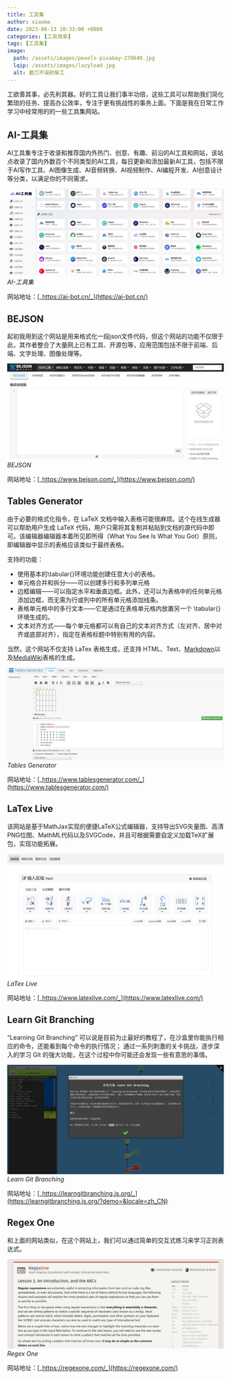 ```yaml
---
title: 工具集
author: xiaoma
date: 2023-06-13 10:33:00 +0800
categories: [工具效率]
tags: [工具集]
image:
  path: /assets/images/pexels-pixabay-270640.jpg
  lqip: /assets/images/lazyload.jpg
  alt: 磨刀不误砍柴工
---
```


工欲善其事，必先利其器。好的工具让我们事半功倍，这些工具可以帮助我们简化繁琐的任务、提高办公效率，专注于更有挑战性的事务上面。下面是我在日常工作学习中经常用的的一些工具集网站。

## AI-工具集

AI工具集专注于收录和推荐国内外热门、创意、有趣、前沿的AI工具和网站，该站点收录了国内外数百个不同类型的AI工具，每日更新和添加最新AI工具，包括不限于AI写作工具、AI图像生成、AI音频转换、AI视频制作、AI编程开发、AI创意设计等分类，以满足你的不同需求。

![AI-工具集](/assets/images/ai-set.jpg)
_AI-工具集_

网站地址：[_https://ai-bot.cn/_](https://ai-bot.cn/)

## BEJSON

起初我用到这个网站是用来格式化一段json文件代码，但这个网站的功能不仅限于此，其作者整合了大量网上已有工具、开源包等，应用范围包括不限于前端、后端、文字处理、图像处理等。

![BEJSON](/assets/images/bejson.jpg)
_BEJSON_

网站地址：[_https://www.bejson.com/_](https://www.bejson.com/)

## Tables Generator

由于必要的格式化指令，在 LaTeX 文档中输入表格可能很麻烦。这个在线生成器可以帮助用户生成 LaTeX 代码，用户只需将其复制并粘贴到文档的源代码中即可。该编辑器编辑器本着所见即所得（What You See Is What You Got）原则，即编辑器中显示的表格应该类似于最终表格。

支持的功能：
- 使用基本的\tabular{}环境功能创建任意大小的表格。
- 单元格合并和拆分——可以创建多行和多列单元格
- 边框编辑——可以指定水平和垂直边框。此外，还可以为表格中的任何单元格添加边框，而无需为行或列中的所有单元格添加线条。
- 表格单元格中的多行文本——它是通过在表格单元格内放置另一个 \tabular{} 环境生成的。
- 文本对齐方式——每个单元格都可以有自己的文本对齐方式（左对齐、居中对齐或底部对齐），指定在表格标题中特别有用的内容。

当然，这个网站不仅支持 LaTex 表格生成，还支持 HTML、Text、[Markdown](https://markdown.com.cn/)以及[MediaWiki](https://www.mediawiki.org/wiki/MediaWiki)表格的生成。

![Tables Generator](/assets/images/tables-generator.jpg)
_Tables Generator_

网站地址：[_https://www.tablesgenerator.com/_](https://www.tablesgenerator.com/)

## LaTex Live

该网站是基于MathJax实现的便捷LaTeX公式编辑器，支持导出SVG矢量图、高清PNG位图、MathML代码以及SVGCode，并且可根据需要自定义加载TeX扩展包，实现功能拓展。

![LaTex Live](/assets/images/latexlive.jpg)
_LaTex Live_

网站地址：[_https://www.latexlive.com/_](https://www.latexlive.com/)

## Learn Git Branching

 “Learning Git Branching” 可以说是目前为止最好的教程了，在沙盒里你能执行相应的命令，还能看到每个命令的执行情况； 通过一系列刺激的关卡挑战，逐步深入的学习 Git 的强大功能，在这个过程中你可能还会发现一些有意思的事情。

![Learn Git Branching](/assets/images/learngitbranching.jpg)
_Learn Git Branching_

网站地址：[_https://learngitbranching.js.org/_](https://learngitbranching.js.org/?demo=&locale=zh_CN)

## Regex One

和上面的网站类似，在这个网站上，我们可以通过简单的交互式练习来学习正则表达式。

![Regex One](/assets/images/regexone.jpg)
_Regex One_

网站地址：[_https://regexone.com/_](https://regexone.com/)
